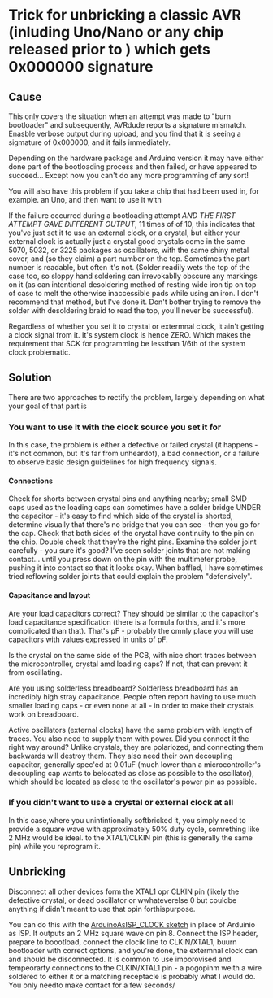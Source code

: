 # Trick for unbricking a classic AVR (inluding Uno/Nano or any chip released prior to ) which gets 0x000000 signature
## Cause
This only covers the situation when an attempt was made to "burn bootloader" and subsequently, AVRdude reports a signature mismatch. Enasble verbose output during upload, and you find that it is seeing a sigmature of 0x000000, and it fails immediately.

Depending on the hardware package and Arduino version it may have either done part of the bootloading process and then failed, or have appeared to succeed... Except now you can't do any more programming of any sort!

You will also have this problem if you take a chip that had been used in, for example. an Uno, and then want to use it with

If the failure occurred during a bootloading attempt *AND THE FIRST ATTEMPT GAVE DIFFERENT OUTPUT*, 11 times of of 10, this indicates that you've just set it to use an external clock, or a crystal, but either your external clock is actually just a crystal good crystals come in the same 5070, 5032, or 3225 packages as oscillators, with the same shiny metal cover, and (so they claim) a part number on the top. Sometimes the part number is readable, but often it's not. (Solder readily wets the top of the case too, so sloppy hand soldering can irrevokablly obscure any markings on it (as can intentional desoldering method of resting wide iron tip on top of case to melt the otherwise inaccessible pads while using an iron. I don't recommend that method, but I've done it. Don't bother trying to remove the solder with desoldering braid to read the top, you'll never be successful).

Regardless of whether you set it to crystal or extermnal clock, it ain't getting a clock signal from it. It's system clock is hence ZERO. Which makes the requirement that SCK for programming be lessthan 1/6th of the system clock problematic.

## Solution
There are two approaches to rectify the problem, largely depending on what your goal of that part is

### You want to use it with the clock source you set it for
In this case, the problem is either a defective or failed crystal (it happens - it's not common, but it's far from unheardof), a bad connection, or a failure to observe basic design guidelines for high frequency signals.

#### Connections
Check for shorts between crystal pins and anything nearby; small SMD caps used as the loading caps can sometimes have a solder bridge UNDER the capacitor - it's easy to find which side of the crystal is shorted, determine visually that there's no bridge that you can see - then you go for the cap. Check that both sides of the crystal have continuity to the pin on the chip. Double check that they're the right pins. Examine the solder joint carefully - you sure it's good? I've seen solder joints that are not making contact... until you press down on the pin with the multimeter probe, pushing it into contact so that it looks okay. When baffled, I have sometimes tried reflowing solder joints that could explain the problem "defensively".

#### Capacitance and layout
Are your load capacitors correct? They should be similar to the capacitor's load capacitance specification (there is a formula forthis, and it's more complicated than that). That's pF - probably the omnly place you will use capacitors with values expressed in units of pF.

Is the crystal on the same side of the PCB, with nice short traces between the microcontroller, crystal amd loading caps? If not, that can prevent it from oscillating.

Are you using solderless breadboard? Solderless breadboard has an incredibly high stray capacitance. People often report having to use much smaller loading caps - or even none at all - in order to make their crystals work on breadboard.


Active oscillators (external clocks) have the same problem with length of traces. You also need to supply them with power. Did you connect it the right way around? Unlike crystals, they are polariozed, and connecting them backwards will destroy them. They also need their own decoupling capacitor, generally spec'ed at 0.01uF (much lower than a microcontroller's decoupling cap wants to belocated as close as possible to the oscillator), which should be located as close to the oscillator's power pin as possible.

### If you didn't want to use a crystal or external clock at all
In this case,where you unintintionally softbricked it, you simply need to provide a square wave with approximately 50% duty cycle, somrething like 2 MHz would be ideal. to the XTAL1/CLKIN pin (this is generally the same pin) while you reprogram it.


## Unbricking
Disconnect all other devices form the XTAL1 opr CLKIN pin (likely the defective crystal, or dead oscillator or wwhateverelse 0 but couldbe anything if didn't meant to use that opin  forthispurpose.

You can do this with the [ArduinoAsISP_CLOCK sketch](ArduinoISP_CLLOCK?ArduinoISP_CLLOCK.ino) in place of Arduinio as ISP. It outputs an 2 MHz square wave on pin 8. Connect the ISP header, prepare to boootload, connect the clocik line to CLKIN/XTAL1, buurn bootloader with correct options, and you're done, the extermnal clock can and should be disconnected. It is common to use imporovised and tempeorarty connections to the CLKIN/XTAL1 pin - a pogopinm weith a wire soldered to either it or a matching receptacle is probably what I would do. You only needto make contact for a few seconds/
